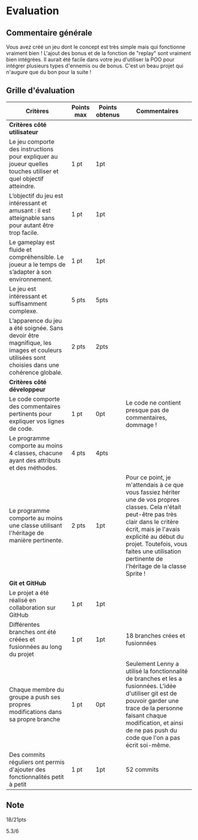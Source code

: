 # Evaluation
## Commentaire générale
Vous avez créé un jeu dont le concept est très simple mais qui fonctionne vraiment bien ! L'ajout des bonus et de la fonction de "replay" sont vraiment bien intégrées. Il aurait été facile dans votre jeu d'utiliser la POO pour intégrer plusieurs types d'ennemis ou de bonus. C'est un beau projet qui n'augure que du bon pour la suite !
## Grille d'évaluation
| Critères                           | Points max | Points obtenus | Commentaires |
|-------------------------------------|------------|----------------|--------------|
| **Critères côté utilisateur**       |            |                |              |
| Le jeu comporte des instructions pour expliquer au joueur quelles touches utiliser et quel objectif atteindre. | 1 pt  | 1pt |   |
| L’objectif du jeu est intéressant et amusant : il est atteignable sans pour autant être trop facile. | 1 pt  |  1pt |   |
| Le gameplay est fluide et compréhensible. Le joueur a le temps de s’adapter à son environnement. | 1 pt  |  1pt |   |
| Le jeu est intéressant et suffisamment complexe. | 5 pts  |  5pts |   |
| L’apparence du jeu a été soignée. Sans devoir être magnifique, les images et couleurs utilisées sont choisies dans une cohérence globale. | 2 pts  |  2pts |  |
| **Critères côté développeur**       |            |                |              |
| Le code comporte des commentaires pertinents pour expliquer vos lignes de code. | 1 pt  |  0pt | Le code ne contient presque pas de commentaires, dommage !  |
| Le programme comporte au moins 4 classes, chacune ayant des attributs et des méthodes. | 4 pts  |  4pts |   |
| Le programme comporte au moins une classe utilisant l'héritage de manière pertinente. | 2 pts  | 1pt  | Pour ce point, je m'attendais à ce que vous fassiez hériter une de vos propres classes. Cela n'était peut-être pas très clair dans le critère écrit, mais je l'avais explicité au début du projet. Toutefois, vous faites une utilisation pertinente de l'héritage de la classe Sprite !  |
| **Git et GitHub**                   |            |                |              |
| Le projet a été réalisé en collaboration sur GitHub| 1 pt  | 1pt  |   |
| Différentes branches ont été créées et fusionnées au long du projet| 1 pt  | 1pt  | 18 branches crées et fusionnées  |
| Chaque membre du groupe a push ses propres modifications dans sa propre branche| 1 pt  |  0pt | Seulement Lenny a utilisé la fonctionnalité de branches et les a fusionnées. L'idée d'utiliser git est de pouvoir garder une trace de la personne faisant chaque modification, et ainsi de ne pas push du code que l'on a pas écrit soi-même. |
| Des commits réguliers ont permis d'ajouter des fonctionnalités petit à petit| 1 pt  | 1pt  | 52 commits |

## Note
18/21pts


5.3/6
